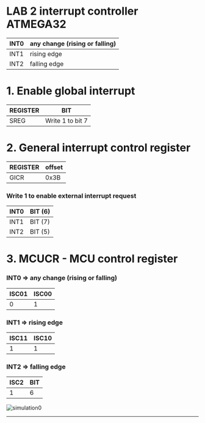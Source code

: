 # LAB 2 interrupt controller ATMEGA32



| INT0 | any change (rising or falling) |
| --- | --- |
| INT1 | rising edge |
| INT2 | falling edge |

# 1. Enable global interrupt

| REGISTER | BIT |
| --- | --- |
| SREG | Write 1 to bit 7 |

# 2. General interrupt control register

| REGISTER | offset |
| --- | --- |
| GICR | 0x3B |

### Write 1 to enable external interrupt request

| INT0 | BIT (6) |
| --- | --- |
| INT1 | BIT (7) |
| INT2 | BIT (5) |

# 3. MCUCR - MCU control register

### INT0 ⇒ any change (rising or falling)

| ISC01 | ISC00 |
| --- | --- |
| 0 | 1 |

### INT1 ⇒ rising edge

| ISC11 | ISC10 |
| --- | --- |
| 1 | 1 |

### INT2 ⇒ falling edge

| ISC2 | BIT |
| --- | --- |
| 1 | 6 |

![simulation0](https://github.com/mohamed-belall/Embedded_System_learn_in_depth_diploma/assets/77551534/f7c05a81-9f1f-4e3d-af70-31929fc71ba7)

---









